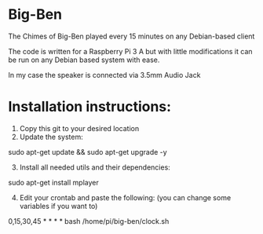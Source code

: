 # Big-Ben 
The Chimes of Big-Ben played every 15 minutes on any Debian-based client

The code is written for a Raspberry Pi 3 A but with little modifications it can be run on any Debian based system with ease.

In my case the speaker is connected via 3.5mm Audio Jack

# Installation instructions:
1. Copy this git to your desired location
2. Update the system:

sudo apt-get update && sudo apt-get upgrade -y

3. Install all needed utils and their dependencies:

sudo apt-get install mplayer

4. Edit your crontab and paste the following: (you can change some variables if you want to)

0,15,30,45 * * * * bash /home/pi/big-ben/clock.sh
